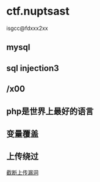 # ctf.nuptsast

isgcc@fdxxx2xx

## mysql

## sql injection3

## /x00

## php是世界上最好的语言

## 变量覆盖

## 上传绕过
[截断上传漏洞](http://www.cnblogs.com/hack0ne/p/4603144.html)
